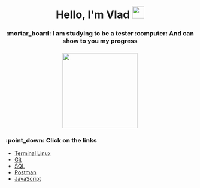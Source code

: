 <h1 align="center">Hello, I'm Vlad</a> 
<img src="https://github.com/blackcater/blackcater/raw/main/images/Hi.gif" height="32"/></h1>
<h3 align="center">:mortar_board: I am studying to be a tester :computer: And can show to you my progress </h3>
<h3 align="center"><img src="https://user-images.githubusercontent.com/101735229/175013867-1d13d10a-6af9-425f-8d6b-3a92ceb2d583.gif" height="200"/></h3>
<h3> :point_down: Click on the links </h3>


* [Terminal Linux](https://github.com/SolovyevVlad/HomeWork_Terminal_Linux)
* [Git](https://github.com/SolovyevVlad/HomeWork_Git)
* [SQL](https://github.com/SolovyevVlad/HomeWork_SQL)
* [Postman](https://github.com/SolovyevVlad/HomeWork_Postman)
* [JavaScript](https://github.com/SolovyevVlad/HomeWork_JavaScript)

